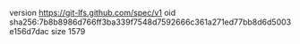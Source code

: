 version https://git-lfs.github.com/spec/v1
oid sha256:7b8b8986d766ff3ba339f7548d7592666c361a271ed77bb8d6d5003e156d7dac
size 1579

